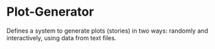 # Plot-Generator
Defines a system to generate plots (stories) in two ways: randomly and interactively, using data from text files.
